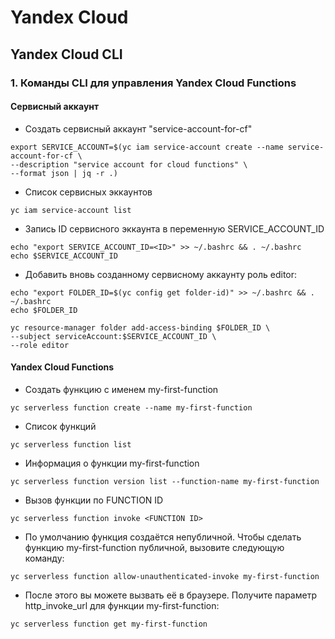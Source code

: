 # Yandex Cloud
## Yandex Cloud CLI

### 1. Команды CLI для управления Yandex Cloud Functions

#### Сервисный аккаунт
- Создать сервисный аккаунт "service-account-for-cf"

```
export SERVICE_ACCOUNT=$(yc iam service-account create --name service-account-for-cf \
--description "service account for cloud functions" \
--format json | jq -r .)
```

- Список сервисных эккаунтов

```
yc iam service-account list
```

- Запись ID сервисного эккаунта в переменную SERVICE_ACCOUNT_ID

```
echo "export SERVICE_ACCOUNT_ID=<ID>" >> ~/.bashrc && . ~/.bashrc
echo $SERVICE_ACCOUNT_ID
```
- Добавить вновь созданному сервисному аккаунту роль editor:

```
echo "export FOLDER_ID=$(yc config get folder-id)" >> ~/.bashrc && . ~/.bashrc 
echo $FOLDER_ID

yc resource-manager folder add-access-binding $FOLDER_ID \
--subject serviceAccount:$SERVICE_ACCOUNT_ID \
--role editor
```

#### Yandex Cloud Functions

- Создать функцию с именем my-first-function
```
yc serverless function create --name my-first-function 
```
- Список функций

```
yc serverless function list
```
- Информация о функции my-first-function

```
yc serverless function version list --function-name my-first-function 
```

- Вызов функции по FUNCTION ID

```
yc serverless function invoke <FUNCTION ID>
```

- По умолчанию функция создаётся непубличной. Чтобы сделать функцию my-first-function публичной, вызовите следующую команду:
```
yc serverless function allow-unauthenticated-invoke my-first-function 
```

- После этого вы можете вызвать её в браузере. Получите параметр http_invoke_url для функции my-first-function:
```
yc serverless function get my-first-function 
```
